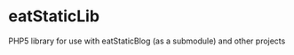 eatStaticLib
============

PHP5 library for use with eatStaticBlog (as a submodule) and other projects